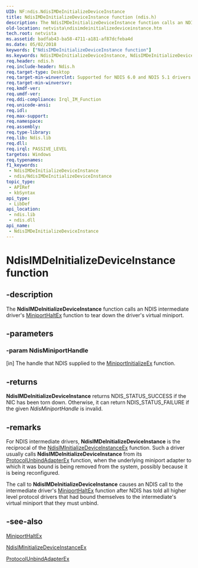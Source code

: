 ```yaml
---
UID: NF:ndis.NdisIMDeInitializeDeviceInstance
title: NdisIMDeInitializeDeviceInstance function (ndis.h)
description: The NdisIMDeInitializeDeviceInstance function calls an NDIS intermediate driver's MiniportHaltEx function to tear down the driver's virtual miniport.
old-location: netvista\ndisimdeinitializedeviceinstance.htm
tech.root: netvista
ms.assetid: badfab43-ba58-4711-a181-af87dcfeba4d
ms.date: 05/02/2018
keywords: ["NdisIMDeInitializeDeviceInstance function"]
ms.keywords: NdisIMDeInitializeDeviceInstance, NdisIMDeInitializeDeviceInstance function [Network Drivers Starting with Windows Vista], intermediate_ref_6e10d8e6-4dd7-4d92-9c22-949dabac84f9.xml, ndis/NdisIMDeInitializeDeviceInstance, netvista.ndisimdeinitializedeviceinstance
req.header: ndis.h
req.include-header: Ndis.h
req.target-type: Desktop
req.target-min-winverclnt: Supported for NDIS 6.0 and NDIS 5.1 drivers (see       NdisIMDeInitializeDeviceInstance (NDIS 5.1)) in Windows Vista. Supported for NDIS 5.1 drivers (see       NdisIMDeInitializeDeviceInstance (NDIS 5.1)) in Windows XP.
req.target-min-winversvr: 
req.kmdf-ver: 
req.umdf-ver: 
req.ddi-compliance: Irql_IM_Function
req.unicode-ansi: 
req.idl: 
req.max-support: 
req.namespace: 
req.assembly: 
req.type-library: 
req.lib: Ndis.lib
req.dll: 
req.irql: PASSIVE_LEVEL
targetos: Windows
req.typenames: 
f1_keywords:
 - NdisIMDeInitializeDeviceInstance
 - ndis/NdisIMDeInitializeDeviceInstance
topic_type:
 - APIRef
 - kbSyntax
api_type:
 - LibDef
api_location:
 - ndis.lib
 - ndis.dll
api_name:
 - NdisIMDeInitializeDeviceInstance
---
```


# NdisIMDeInitializeDeviceInstance function


## -description

The 
  <b>NdisIMDeInitializeDeviceInstance</b> function calls an NDIS intermediate driver's 
  <a href="/windows-hardware/drivers/ddi/ndis/nc-ndis-miniport_halt">MiniportHaltEx</a> function to tear down the
  driver's virtual miniport.

## -parameters

### -param NdisMiniportHandle 

[in]
The handle that NDIS supplied to the 
     <a href="/windows-hardware/drivers/ddi/ndis/nc-ndis-miniport_initialize">
     MiniportInitializeEx</a> function.

## -returns

<b>NdisIMDeInitializeDeviceInstance</b> returns NDIS_STATUS_SUCCESS if the NIC has been torn down.
     Otherwise, it can return NDIS_STATUS_FAILURE if the given 
     <i>NdisMiniportHandle</i> is invalid.

## -remarks

For NDIS intermediate drivers, 
    <b>NdisIMDeInitializeDeviceInstance</b> is the reciprocal of the 
    <a href="/windows-hardware/drivers/ddi/ndis/nf-ndis-ndisiminitializedeviceinstanceex">
    NdisIMInitializeDeviceInstanceEx</a> function. Such a driver usually calls 
    <b>NdisIMDeInitializeDeviceInstance</b> from its 
    <a href="/windows-hardware/drivers/ddi/ndis/nc-ndis-protocol_unbind_adapter_ex">
    ProtocolUnbindAdapterEx</a> function, when the underlying miniport adapter to which it was bound is
    being removed from the system, possibly because it is being reconfigured.

The call to 
    <b>NdisIMDeInitializeDeviceInstance</b> causes an NDIS call to the intermediate driver's 
    <a href="/windows-hardware/drivers/ddi/ndis/nc-ndis-miniport_halt">MiniportHaltEx</a> function after NDIS has
    told all higher level protocol drivers that had bound themselves to the intermediate's virtual miniport
    that they must unbind.

## -see-also

<a href="/windows-hardware/drivers/ddi/ndis/nc-ndis-miniport_halt">MiniportHaltEx</a>



<a href="/windows-hardware/drivers/ddi/ndis/nf-ndis-ndisiminitializedeviceinstanceex">
   NdisIMInitializeDeviceInstanceEx</a>



<a href="/windows-hardware/drivers/ddi/ndis/nc-ndis-protocol_unbind_adapter_ex">ProtocolUnbindAdapterEx</a>